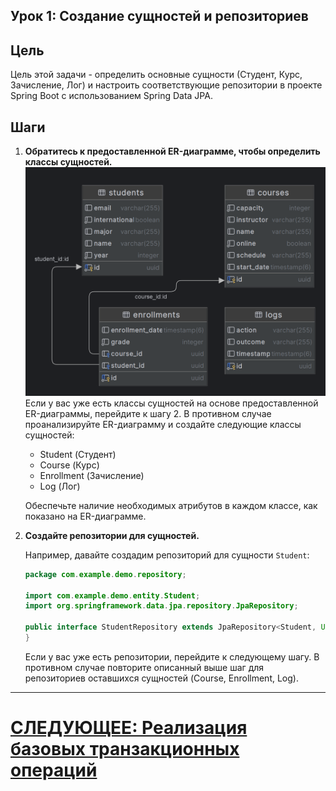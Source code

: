 ## Урок 1: Создание сущностей и репозиториев

## Цель

Цель этой задачи - определить основные сущности (Студент, Курс, Зачисление, Лог) и настроить соответствующие репозитории в проекте Spring Boot с использованием Spring Data JPA.

## Шаги

1. **Обратитесь к предоставленной ER-диаграмме, чтобы определить классы сущностей.**
   ![er-diagram.png](../../../../srcs/transactions/er-diagram.png)
   Если у вас уже есть классы сущностей на основе предоставленной ER-диаграммы, перейдите к шагу 2. В противном случае проанализируйте ER-диаграмму и создайте следующие классы сущностей:

   - Student (Студент)
   - Course (Курс)
   - Enrollment (Зачисление)
   - Log (Лог)

   Обеспечьте наличие необходимых атрибутов в каждом классе, как показано на ER-диаграмме.

2. **Создайте репозитории для сущностей.**

   Например, давайте создадим репозиторий для сущности `Student`:

   ```java
   package com.example.demo.repository;

   import com.example.demo.entity.Student;
   import org.springframework.data.jpa.repository.JpaRepository;

   public interface StudentRepository extends JpaRepository<Student, UUID> {
   }
   ```

   Если у вас уже есть репозитории, перейдите к следующему шагу. В противном случае повторите описанный выше шаг для репозиториев оставшихся сущностей (Course, Enrollment, Log).

---

# [СЛЕДУЮЩЕЕ: Реализация базовых транзакционных операций](basic-transactional-operations.md)

